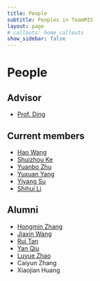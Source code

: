 ```yaml
---
title: People
subtitle: Peoples in TeamMIS
layout: page
# callouts: home_callouts
show_sidebar: false
---
```


# People

## Advisor

- [Prof. Ding](http://faculty.hfut.edu.cn/~uUFn2m/zh_CN/index.htm)

## Current members

- [Hao Wang](https://waynehfut.com/)
- [Shuizhou Ke](https://github.com/ksz-creat)
- [Yuanbo Zhu](https://github.com/xthc)
- [Yuxuan Yang](https://github.com/trigger26)
- [Yiyang Su](https://github.com/syypretend)
- [Shihui Li](https://github.com/Li0316)

## Alumni

- [Hongmin Zhang](https://github.com/Vikenmin)
- [Jiaxin Wang](https://github.com/jiaxinshiwo)
- [Rui Tan](https://github.com/Terry-tr)
- [Yan Qiu](https://github.com/qyhfut)
- [Luyue Zhao](https://innocentius.tech/)
- Caiyun Zhang
- Xiaojian Huang

